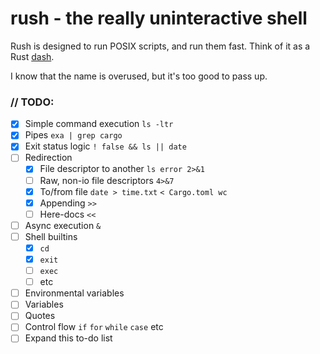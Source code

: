 # rush - the really uninteractive shell
Rush is designed to run POSIX scripts, and run them fast. Think of it as a Rust [dash](https://en.wikipedia.org/wiki/Almquist_shell#dash).

I know that the name is overused, but it's too good to pass up.

### // TODO: 
- [X] Simple command execution `ls -ltr`
- [X] Pipes `exa | grep cargo`
- [X] Exit status logic `! false && ls || date`
- [ ] Redirection
    - [X] File descriptor to another `ls error 2>&1`
    - [ ] Raw, non-io file descriptors `4>&7`
    - [X] To/from file `date > time.txt` `< Cargo.toml wc`
    - [X] Appending `>>`
    - [ ] Here-docs `<<`
- [ ] Async execution `&`
- [ ] Shell builtins
   - [X] `cd`
   - [X] `exit`
   - [ ] `exec`
   - [ ] etc
- [ ] Environmental variables
- [ ] Variables
- [ ] Quotes
- [ ] Control flow `if` `for` `while` `case` etc
- [ ] Expand this to-do list
